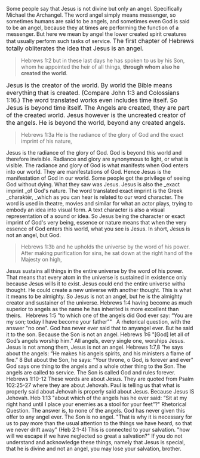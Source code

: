 Some people say that Jesus is not divine but only an angel. Specifically Michael the Archangel. The word angel simply means messenger, so sometimes humans are said to be angels, and sometimes even God is said to be an angel, because they at times are performing the function of a messenger. But here we mean by angel the lower created spirit creatures that usually perform such tasks of service. <span style="font-size: 16px; -webkit-text-size-adjust: 100%;">The first chapter of Hebrews totally obliterates the idea that Jesus is an angel.</span>

> Hebrews 1:2 but in these last days he has spoken to us by his Son, whom he appointed the heir of all things, **through whom also he created the world**.

<span style="font-size: 16px; -webkit-text-size-adjust: 100%;">Jesus is the creator of the world. By world the Bible means everything that is created. (Compare John 1:3 and Colossians 1:16.) The word translated works even includes time itself. So Jesus is beyond time itself. The Angels are created, they are part of the created world. Jesus however is the uncreated creator of the angels. He is beyond the world, beyond any created angels.</span>

> Hebrews 1:3a He is the radiance of the glory of God and the exact imprint of his nature,

Jesus is the radiance of the glory of God. God is beyond this world and therefore invisible. Radiance and glory are synonymous to light, or what is visible. The radiance and glory of God is what manifests when God enters into our world. They are manifestations of God. Hence Jesus is the manifestation of God in our world. Some people got the privilege of seeing God without dying. What they saw was Jesus. Jesus is also the _exact imprint _of God's nature. The word translated exact imprint is the Greek _charaktēr, _which as you can hear is related to our word character. The word is used in theatre, movies and similar for what an actor plays, trying to embody an idea into visual form. A text character is also a visual representation of a sound or idea. So Jesus being the character or exact imprint of God's very being, essence or nature means that when the very essence of God enters this world, what you see is Jesus. In short, Jesus is not an angel, but God.

> Hebrews 1:3b and he upholds the universe by the word of his power. After making purification for sins, he sat down at the right hand of the Majesty on high,

Jesus sustains all things in the entire universe by the word of his power. That means that every atom in the universe is sustained in existence only because Jesus wills it to exist. Jesus could end the entire universe witha thought. He could create a new universe with another thought. This is what it means to be almighty. So Jesus is not an angel, but he is the almighty creator and sustainer of the universe. Hebrews 1:4 having become as much superior to angels as the name he has inherited is more excellent than theirs.   Hebrews 1:5 "to which one of the angels did God ever say: “You are my son; today I have become your father”"   A rhetorical question, with the answer "no one". God has never ever said that to anyangel ever. But he said it to the son. Because the Son is not an angel. Hebrews 1:6 "[God] let all of God’s angels worship him.” All angels, every single one, worships Jesus. Jesus is not among them, Jesus is not an angel. Hebrews 1:7,8 "he says about the angels: “He makes his angels spirits, and his ministers a flame of fire.” 8 But about the Son, he says: “Your throne, o God, is forever and ever" God says one thing to the angels and a whole other thing to the Son. The angels are called to service. The Son is called God and rules forever. Hebrews 1:10-12 These words are about Jesus. They are quoted from Psalm 102:25-27 where they are about Jehovah. Paul is telling us that what is properly said about Jehovah is properly said about Jesus. Because Jesus IS Jehovah. Heb 1:13 "about which of the angels has he ever said: “Sit at my right hand until I place your enemies as a stool for your feet”?" Rhetorical Question. The answer is, to none of the angels. God has never given this offer to any angel ever. The Son is no angel. "That is why it is necessary for us to pay more than the usual attention to the things we have heard, so that we never drift away" (Heb 2:1-4) This is connected to your salvation. "how will we escape if we have neglected so great a salvation?" If you do not understand and acknowledge these things, namely that Jesus is special, that he is divine and not an angel, you may lose your salvation, brother.

